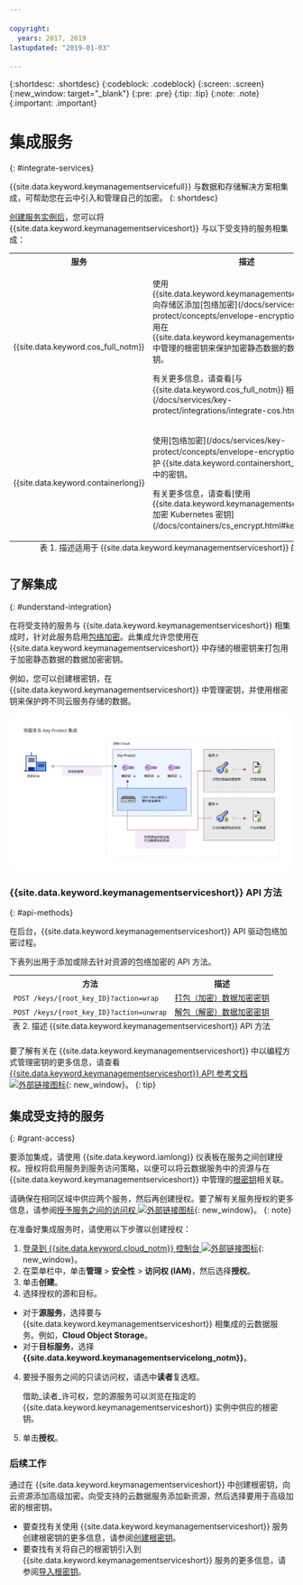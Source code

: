 ```yaml
---

copyright:
  years: 2017, 2019
lastupdated: "2019-01-03"

---
```


{:shortdesc: .shortdesc}
{:codeblock: .codeblock}
{:screen: .screen}
{:new_window: target="_blank"}
{:pre: .pre}
{:tip: .tip}
{:note: .note}
{:important: .important}

# 集成服务
{: #integrate-services}

{{site.data.keyword.keymanagementservicefull}} 与数据和存储解决方案相集成，可帮助您在云中引入和管理自己的加密。
{: shortdesc}

[创建服务实例后](/docs/services/key-protect/provision.html)，您可以将 {{site.data.keyword.keymanagementserviceshort}} 与以下受支持的服务相集成：

<table>
    <tr>
        <th>服务</th>
        <th>描述</th>
    </tr>
    <tr>
        <td>
          <p>{{site.data.keyword.cos_full_notm}}</p>
        </td>
        <td>
          <p>使用 {{site.data.keyword.keymanagementserviceshort}} 向存储区添加[包络加密](/docs/services/key-protect/concepts/envelope-encryption.html)。使用在 {{site.data.keyword.keymanagementserviceshort}} 中管理的根密钥来保护加密静态数据的数据加密密钥。</p>
          <p>有关更多信息，请查看[与 {{site.data.keyword.cos_full_notm}} 相集成](/docs/services/key-protect/integrations/integrate-cos.html)。</p>
        </td>
    </tr>
    <tr>
        <td>
          <p>{{site.data.keyword.containerlong}}</p>
        </td>
        <td>
          <p>使用[包络加密](/docs/services/key-protect/concepts/envelope-encryption.html)来保护 {{site.data.keyword.containershort_notm}} 集群中的密钥。</p>
          <p>有关更多信息，请查看[使用 {{site.data.keyword.keymanagementserviceshort}} 加密 Kubernetes 密钥](/docs/containers/cs_encrypt.html#keyprotect)。</p>
        </td>
    </tr>
   <caption style="caption-side:bottom;">表 1. 描述适用于 {{site.data.keyword.keymanagementserviceshort}} 的集成</caption>
</table>

## 了解集成 
{: #understand-integration}

在将受支持的服务与 {{site.data.keyword.keymanagementserviceshort}} 相集成时，针对此服务启用[包络加密](/docs/services/key-protect/concepts/envelope-encryption.html)。此集成允许您使用在 {{site.data.keyword.keymanagementserviceshort}} 中存储的根密钥来打包用于加密静态数据的数据加密密钥。 

例如，您可以创建根密钥，在 {{site.data.keyword.keymanagementserviceshort}} 中管理密钥，并使用根密钥来保护跨不同云服务存储的数据。

![该图显示 {{site.data.keyword.keymanagementserviceshort}} 集成的上下文视图。](../images/kp-integrations_min.svg)

### {{site.data.keyword.keymanagementserviceshort}} API 方法
{: #api-methods}

在后台，{{site.data.keyword.keymanagementserviceshort}} API 驱动包络加密过程。  

下表列出用于添加或除去针对资源的包络加密的 API 方法。

<table>
  <tr>
    <th>方法</th>
    <th>描述</th>
  </tr>
  <tr>
    <td><code>POST /keys/{root_key_ID}?action=wrap</code></td>
    <td><a href="/docs/services/key-protect/wrap-keys.html">打包（加密）数据加密密钥</a></td>
  </tr>
  <tr>
    <td><code>POST /keys/{root_key_ID}?action=unwrap</code></td>
    <td><a href="/docs/services/key-protect/unwrap-keys.html">解包（解密）数据加密密钥</a></td>
  </tr>
  <caption style="caption-side:bottom;">表 2. 描述 {{site.data.keyword.keymanagementserviceshort}} API 方法</caption>
</table>

要了解有关在 {{site.data.keyword.keymanagementserviceshort}} 中以编程方式管理密钥的更多信息，请查看 [{{site.data.keyword.keymanagementserviceshort}} API 参考文档 ![外部链接图标](../../../icons/launch-glyph.svg "外部链接图标")](https://{DomainName}/apidocs/key-protect){: new_window}。
{: tip}

## 集成受支持的服务
{: #grant-access}

要添加集成，请使用 {{site.data.keyword.iamlong}} 仪表板在服务之间创建授权。授权将启用服务到服务访问策略，以便可以将云数据服务中的资源与在 {{site.data.keyword.keymanagementserviceshort}} 中管理的[根密钥](/docs/services/key-protect/concepts/envelope-encryption.html#key-types)相关联。

请确保在相同区域中供应两个服务，然后再创建授权。要了解有关服务授权的更多信息，请参阅[授予服务之间的访问权 ![外部链接图标](../../../icons/launch-glyph.svg "外部链接图标")](/docs/iam/authorizations.html){: new_window}。
{: note}

在准备好集成服务时，请使用以下步骤以创建授权：

1. [登录到 {{site.data.keyword.cloud_notm}} 控制台 ![外部链接图标](../../../icons/launch-glyph.svg "外部链接图标")](https://{DomainName}){: new_window}。
2. 在菜单栏中，单击**管理** &gt; **安全性** &gt; **访问权 (IAM)**，然后选择**授权**。 
3. 单击**创建**。
4. 选择授权的源和目标。
 
  - 对于**源服务**，选择要与 {{site.data.keyword.keymanagementserviceshort}} 相集成的云数据服务。例如，**Cloud Object Storage**。
  - 对于**目标服务**，选择 **{{site.data.keyword.keymanagementservicelong_notm}}**。 
4. 要授予服务之间的只读访问权，请选中**读者**复选框。

    借助_读者_许可权，您的源服务可以浏览在指定的 {{site.data.keyword.keymanagementserviceshort}} 实例中供应的根密钥。
5. 单击**授权**。

### 后续工作

通过在 {{site.data.keyword.keymanagementserviceshort}} 中创建根密钥，向云资源添加高级加密。向受支持的云数据服务添加新资源，然后选择要用于高级加密的根密钥。

- 要查找有关使用 {{site.data.keyword.keymanagementserviceshort}} 服务创建根密钥的更多信息，请参阅[创建根密钥](/docs/services/key-protect/create-root-keys.html)。
- 要查找有关将自己的根密钥引入到 {{site.data.keyword.keymanagementserviceshort}} 服务的更多信息，请参阅[导入根密钥](/docs/services/key-protect/import-root-keys.html)。


